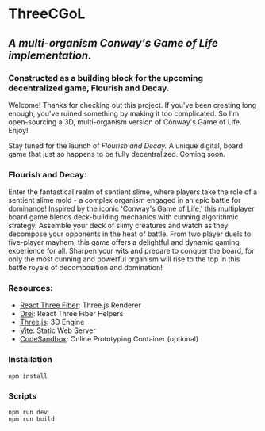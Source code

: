 # ThreeCGoL
## _A multi-organism Conway's Game of Life implementation._
### Constructed as a building block for the upcoming decentralized game, Flourish and Decay.

Welcome! Thanks for checking out this project. If you've been creating long enough, you've ruined something by making it too complicated. So I'm open-sourcing a 3D, multi-organism version of Conway's Game of Life. Enjoy!

Stay tuned for the launch of _Flourish and Decay._ A unique digital, board game
that just so happens to be fully decentralized. Coming soon.

### Flourish and Decay:

Enter the fantastical realm of sentient slime, where players take the role of a sentient slime mold - a complex organism engaged in an epic battle for dominance! Inspired by the iconic 'Conway's Game of Life,' this multiplayer board game blends deck-building mechanics with cunning algorithmic strategy. Assemble your deck of slimy creatures and watch as they decompose your opponents in the heat of battle. From two player duels to five-player mayhem, this game offers a delightful and dynamic gaming experience for all. Sharpen your wits and prepare to conquer the board, for only the most cunning and powerful organism will rise to the top in this battle royale of decomposition and domination!

### Resources:

- [React Three Fiber](https://docs.pmnd.rs/react-three-fiber/): Three.js Renderer
- [Drei](https://github.com/pmndrs/drei): React Three Fiber Helpers
- [Three.js](https://threejs.org/docs/index.html#manual/en/introduction/Creating-a-scene): 3D Engine
- [Vite](https://vitejs.dev/guide/): Static Web Server
- [CodeSandbox](https://codesandbox.io/docs/configuration): Online Prototyping Container (optional)

### Installation

```
npm install
```

### Scripts

```
npm run dev
npm run build
```
